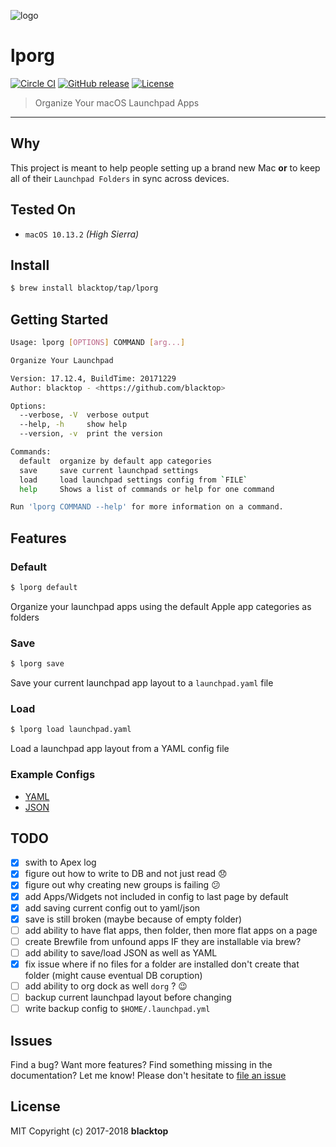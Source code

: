 ![logo](https://github.com/blacktop/lporg/raw/master/porg.jpeg)

# lporg

[![Circle CI](https://circleci.com/gh/blacktop/lporg.png?style=shield)](https://circleci.com/gh/blacktop/lporg) [![GitHub release](https://img.shields.io/github/release/blacktop/lporg.svg)](https://github.com/https://github.com/blacktop/lporg/releases/releases) [![License](http://img.shields.io/:license-mit-blue.svg)](http://doge.mit-license.org)

> Organize Your macOS Launchpad Apps

--------------------------------------------------------------------------------

## Why

This project is meant to help people setting up a brand new Mac **or** to keep all of their `Launchpad Folders` in sync across devices.

## Tested On

- `macOS 10.13.2` *(High Sierra)*

## Install

```sh
$ brew install blacktop/tap/lporg
```

## Getting Started

```sh
Usage: lporg [OPTIONS] COMMAND [arg...]

Organize Your Launchpad

Version: 17.12.4, BuildTime: 20171229
Author: blacktop - <https://github.com/blacktop>

Options:
  --verbose, -V  verbose output
  --help, -h     show help
  --version, -v  print the version

Commands:
  default  organize by default app categories
  save     save current launchpad settings
  load     load launchpad settings config from `FILE`
  help     Shows a list of commands or help for one command

Run 'lporg COMMAND --help' for more information on a command.
```

## Features

### Default

```sh
$ lporg default
```

Organize your launchpad apps using the default Apple app categories as folders

### Save

```sh
$ lporg save
```

Save your current launchpad app layout to a `launchpad.yaml` file

### Load

```sh
$ lporg load launchpad.yaml
```

Load a launchpad app layout from a YAML config file

### Example Configs

- [YAML](https://github.com/blacktop/lporg/blob/master/examples/launchpad.yaml)
- [JSON](https://github.com/blacktop/lporg/blob/master/examples/launchpad.json)

## TODO

- [x] swith to Apex log
- [x] figure out how to write to DB and not just read :disappointed:
- [x] figure out why creating new groups is failing :confused:
- [x] add Apps/Widgets not included in config to last page by default
- [x] add saving current config out to yaml/json
- [x] save is still broken (maybe because of empty folder)
- [ ] add ability to have flat apps, then folder, then more flat apps on a page
- [ ] create Brewfile from unfound apps IF they are installable via brew?
- [ ] add ability to save/load JSON as well as YAML
- [x] fix issue where if no files for a folder are installed don't create that folder (might cause eventual DB coruption)
- [ ] add ability to org dock as well `dorg` ? :wink:
- [ ] backup current launchpad layout before changing
- [ ] write backup config to `$HOME/.launchpad.yml`

## Issues

Find a bug? Want more features? Find something missing in the documentation? Let me know! Please don't hesitate to [file an issue](https://github.com/blacktop/lporg/issues/new)

## License

MIT Copyright (c) 2017-2018 **blacktop**
